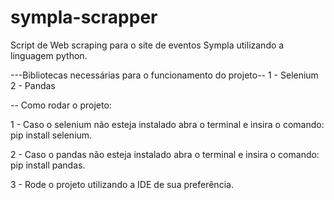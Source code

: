 # sympla-scrapper
Script de Web scraping para o site de eventos Sympla utilizando a linguagem python.

---Bibliotecas necessárias para o funcionamento do projeto--
1 - Selenium
2 - Pandas

-- Como rodar o projeto:

1 - Caso o selenium não esteja instalado abra o terminal e insira o comando: pip install selenium.

2 - Caso o pandas não esteja instalado abra o terminal e insira o comando: pip install pandas.

3 - Rode o projeto utilizando a IDE de sua preferência.
